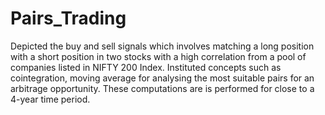 # Pairs_Trading
Depicted the buy and sell signals which involves matching a long position with a short position in two stocks with a high correlation from a pool of companies listed in NIFTY 200 Index.
Instituted concepts such as cointegration, moving average for analysing the most suitable pairs for an arbitrage opportunity.
These computations are is performed for close to a 4-year time period.
